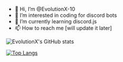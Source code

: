 - 👋 Hi, I’m @EvolutionX-10
- 👀 I’m interested in coding for discord bots
- 🌱 I’m currently learning discord.js
- 📫 How to reach me [will update it later]

![EvolutionX's GitHub stats](https://github-readme-stats.vercel.app/api?username=EvolutionX-10&show_icons=true&theme=midnight-purple&count_private=true&custom_title=EvolutionX\'s+Stats&hide=["issues","contribs"])


[![Top Langs](https://github-readme-stats.vercel.app/api/top-langs/?username=EvolutionX-10&layout=compact&hide_title=false&theme=midnight-purple)](https://github.com/EvolutionX-10/EvolutionX-10)
